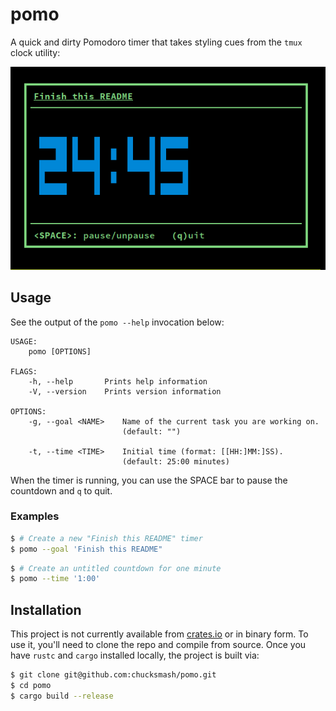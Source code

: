 # pomo

A quick and dirty Pomodoro timer that takes styling cues from the
`tmux` clock utility:

![Pomodoro Screenshot](https://raw.githubusercontent.com/chucksmash/pomo/master/docs/screenshot.png)

## Usage

See the output of the `pomo --help` invocation below:

```
USAGE:
    pomo [OPTIONS]

FLAGS:
    -h, --help       Prints help information
    -V, --version    Prints version information

OPTIONS:
    -g, --goal <NAME>    Name of the current task you are working on.
                         (default: "")

    -t, --time <TIME>    Initial time (format: [[HH:]MM:]SS).
                         (default: 25:00 minutes)

```

When the timer is running, you can use the SPACE bar to pause the
countdown and `q` to quit.

### Examples

``` bash
$ # Create a new "Finish this README" timer
$ pomo --goal 'Finish this README"
```

``` bash
$ # Create an untitled countdown for one minute
$ pomo --time '1:00'
```

## Installation

This project is not currently available from
[crates.io](https://crates.io) or in binary form. To use it, you'll
need to clone the repo and compile from source. Once you have `rustc`
and `cargo` installed locally, the project is built via:

``` bash
$ git clone git@github.com:chucksmash/pomo.git
$ cd pomo
$ cargo build --release
```
